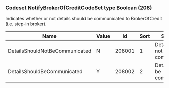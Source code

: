 ### Codeset NotifyBrokerOfCreditCodeSet type Boolean (208)

Indicates whether or not details should be communicated to BrokerOfCredit (i.e. step-in broker).

| Name                           | Value | Id     | Sort | Synopsis                           |
|--------------------------------|-------|--------|------|------------------------------------|
| DetailsShouldNotBeCommunicated | N     | 208001 | 1    | Details should not be communicated |
| DetailsShouldBeCommunicated    | Y     | 208002 | 2    | Details should be communicated     |


